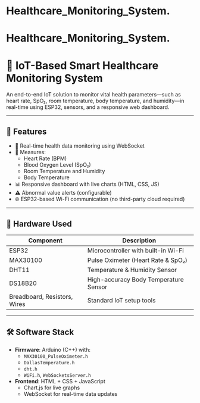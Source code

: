 # Healthcare_Monitoring_System.
# Healthcare_Monitoring_System.
# 🏥 IoT-Based Smart Healthcare Monitoring System

An end-to-end IoT solution to monitor vital health parameters—such as heart rate, SpO₂, room temperature, body temperature, and humidity—in real-time using ESP32, sensors, and a responsive web dashboard.

---

## 🚀 Features

- 📡 Real-time health data monitoring using WebSocket
- 🧠 Measures:
  - Heart Rate (BPM)
  - Blood Oxygen Level (SpO₂)
  - Room Temperature and Humidity
  - Body Temperature
- 📊 Responsive dashboard with live charts (HTML, CSS, JS)
- ⚠️ Abnormal value alerts (configurable)
- 🌐 ESP32-based Wi-Fi communication (no third-party cloud required)

---

## 🔧 Hardware Used

| Component      | Description                            |
|----------------|----------------------------------------|
| ESP32          | Microcontroller with built-in Wi-Fi    |
| MAX30100       | Pulse Oximeter (Heart Rate & SpO₂)     |
| DHT11          | Temperature & Humidity Sensor          |
| DS18B20        | High-accuracy Body Temperature Sensor  |
| Breadboard, Resistors, Wires | Standard IoT setup tools  |

---

## 🛠️ Software Stack

- **Firmware**: Arduino (C++) with:
  - `MAX30100_PulseOximeter.h`
  - `DallasTemperature.h`
  - `dht.h`
  - `WiFi.h`, `WebSocketsServer.h`
- **Frontend**: HTML + CSS + JavaScript
  - Chart.js for live graphs
  - WebSocket for real-time data updates
